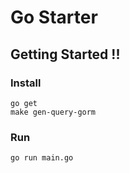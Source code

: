 # Go Starter
## Getting Started !!

### Install
```shell
go get
make gen-query-gorm
```
### Run
```shell
go run main.go
```
